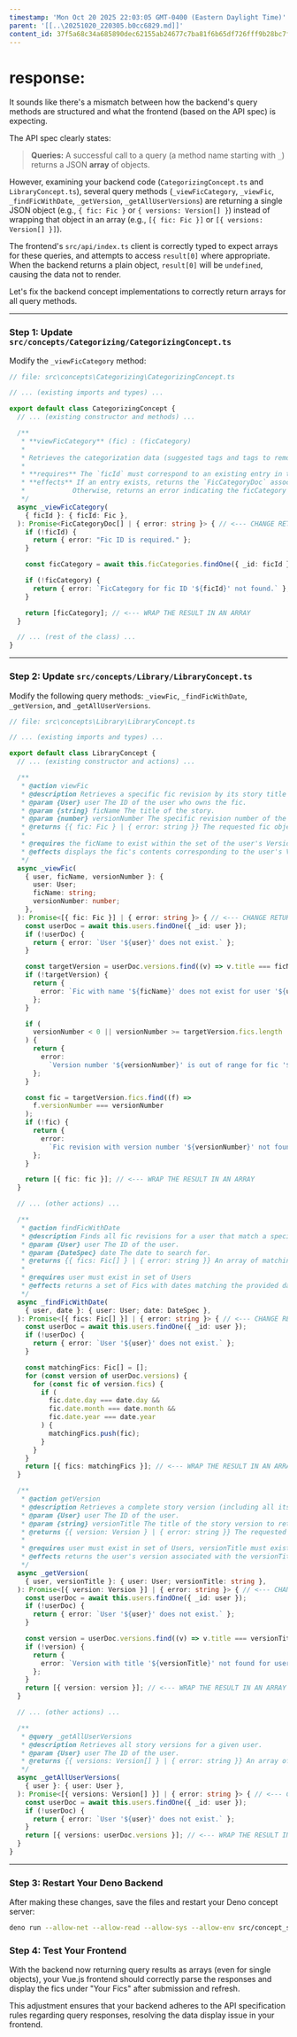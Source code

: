 ```yaml
---
timestamp: 'Mon Oct 20 2025 22:03:05 GMT-0400 (Eastern Daylight Time)'
parent: '[[..\20251020_220305.b0cc6829.md]]'
content_id: 37f5a68c34a685890dec62155ab24677c7ba81f6b65df726fff9b28bc7f05734
---
```


# response:

It sounds like there's a mismatch between how the backend's query methods are structured and what the frontend (based on the API spec) is expecting.

The API spec clearly states:

> **Queries:** A successful call to a query (a method name starting with `_`) returns a JSON **array** of objects.

However, examining your backend code (`CategorizingConcept.ts` and `LibraryConcept.ts`), several query methods (`_viewFicCategory`, `_viewFic`, `_findFicWithDate`, `_getVersion`, `_getAllUserVersions`) are returning a single JSON object (e.g., `{ fic: Fic }` or `{ versions: Version[] }`) instead of wrapping that object in an array (e.g., `[{ fic: Fic }]` or `[{ versions: Version[] }]`).

The frontend's `src/api/index.ts` client is correctly typed to expect arrays for these queries, and attempts to access `result[0]` where appropriate. When the backend returns a plain object, `result[0]` will be `undefined`, causing the data not to render.

Let's fix the backend concept implementations to correctly return arrays for all query methods.

***

### **Step 1: Update `src/concepts/Categorizing/CategorizingConcept.ts`**

Modify the `_viewFicCategory` method:

```typescript
// file: src\concepts\Categorizing\CategorizingConcept.ts

// ... (existing imports and types) ...

export default class CategorizingConcept {
  // ... (existing constructor and methods) ...

  /**
   * **viewFicCategory** (fic) : (ficCategory)
   *
   * Retrieves the categorization data (suggested tags and tags to remove) for a specific fic.
   *
   * **requires** The `ficId` must correspond to an existing entry in the `ficCategories` collection.
   * **effects** If an entry exists, returns the `FicCategoryDoc` associated with the given `ficId`.
   *            Otherwise, returns an error indicating the ficCategory was not found.
   */
  async _viewFicCategory(
    { ficId }: { ficId: Fic },
  ): Promise<FicCategoryDoc[] | { error: string }> { // <--- CHANGE RETURN TYPE HERE
    if (!ficId) {
      return { error: "Fic ID is required." };
    }

    const ficCategory = await this.ficCategories.findOne({ _id: ficId });

    if (!ficCategory) {
      return { error: `FicCategory for fic ID '${ficId}' not found.` };
    }

    return [ficCategory]; // <--- WRAP THE RESULT IN AN ARRAY
  }

  // ... (rest of the class) ...
}
```

***

### **Step 2: Update `src/concepts/Library/LibraryConcept.ts`**

Modify the following query methods: `_viewFic`, `_findFicWithDate`, `_getVersion`, and `_getAllUserVersions`.

```typescript
// file: src\concepts\Library\LibraryConcept.ts

// ... (existing imports and types) ...

export default class LibraryConcept {
  // ... (existing constructor and actions) ...

  /**
   * @action viewFic
   * @description Retrieves a specific fic revision by its story title and version number.
   * @param {User} user The ID of the user who owns the fic.
   * @param {string} ficName The title of the story.
   * @param {number} versionNumber The specific revision number of the fic.
   * @returns {{ fic: Fic } | { error: string }} The requested fic object on success, or an error object.
   *
   * @requires the ficName to exist within the set of the user's Versions' Title. user must exist in set of Users, versionNumber must exist within the range from 0 to the length of the set of Fics in version.
   * @effects displays the fic's contents corresponding to the user's Version's ficName as Title and versionNumber from the user's Version's set of Fics, then returns the fic.
   */
  async _viewFic(
    { user, ficName, versionNumber }: {
      user: User;
      ficName: string;
      versionNumber: number;
    },
  ): Promise<[{ fic: Fic }] | { error: string }> { // <--- CHANGE RETURN TYPE HERE
    const userDoc = await this.users.findOne({ _id: user });
    if (!userDoc) {
      return { error: `User '${user}' does not exist.` };
    }

    const targetVersion = userDoc.versions.find((v) => v.title === ficName);
    if (!targetVersion) {
      return {
        error: `Fic with name '${ficName}' does not exist for user '${user}'.`,
      };
    }

    if (
      versionNumber < 0 || versionNumber >= targetVersion.fics.length
    ) {
      return {
        error:
          `Version number '${versionNumber}' is out of range for fic '${ficName}'.`,
      };
    }

    const fic = targetVersion.fics.find((f) =>
      f.versionNumber === versionNumber
    );
    if (!fic) {
      return {
        error:
          `Fic revision with version number '${versionNumber}' not found for '${ficName}'.`,
      };
    }

    return [{ fic: fic }]; // <--- WRAP THE RESULT IN AN ARRAY
  }

  // ... (other actions) ...

  /**
   * @action findFicWithDate
   * @description Finds all fic revisions for a user that match a specific date.
   * @param {User} user The ID of the user.
   * @param {DateSpec} date The date to search for.
   * @returns {{ fics: Fic[] } | { error: string }} An array of matching fic objects on success, or an error object.
   *
   * @requires user must exist in set of Users
   * @effects returns a set of Fics with dates matching the provided date. If there are no such fics, it returns an empty set.
   */
  async _findFicWithDate(
    { user, date }: { user: User; date: DateSpec },
  ): Promise<[{ fics: Fic[] }] | { error: string }> { // <--- CHANGE RETURN TYPE HERE
    const userDoc = await this.users.findOne({ _id: user });
    if (!userDoc) {
      return { error: `User '${user}' does not exist.` };
    }

    const matchingFics: Fic[] = [];
    for (const version of userDoc.versions) {
      for (const fic of version.fics) {
        if (
          fic.date.day === date.day &&
          fic.date.month === date.month &&
          fic.date.year === date.year
        ) {
          matchingFics.push(fic);
        }
      }
    }
    return [{ fics: matchingFics }]; // <--- WRAP THE RESULT IN AN ARRAY
  }

  /**
   * @action getVersion
   * @description Retrieves a complete story version (including all its revisions) for a user.
   * @param {User} user The ID of the user.
   * @param {string} versionTitle The title of the story version to retrieve.
   * @returns {{ version: Version } | { error: string }} The requested version object on success, or an error object.
   *
   * @requires user must exist in set of Users, versionTitle must exist within the user's set of Versions' Titles.
   * @effects returns the user's version associated with the versionTitle as title.
   */
  async _getVersion(
    { user, versionTitle }: { user: User; versionTitle: string },
  ): Promise<[{ version: Version }] | { error: string }> { // <--- CHANGE RETURN TYPE HERE
    const userDoc = await this.users.findOne({ _id: user });
    if (!userDoc) {
      return { error: `User '${user}' does not exist.` };
    }

    const version = userDoc.versions.find((v) => v.title === versionTitle);
    if (!version) {
      return {
        error: `Version with title '${versionTitle}' not found for user '${user}'.`,
      };
    }
    return [{ version: version }]; // <--- WRAP THE RESULT IN AN ARRAY
  }

  // ... (other actions) ...

  /**
   * @query _getAllUserVersions
   * @description Retrieves all story versions for a given user.
   * @param {User} user The ID of the user.
   * @returns {{ versions: Version[] } | { error: string }} An array of version objects on success, or an error object.
   */
  async _getAllUserVersions(
    { user }: { user: User },
  ): Promise<[{ versions: Version[] }] | { error: string }> { // <--- CHANGE RETURN TYPE HERE
    const userDoc = await this.users.findOne({ _id: user });
    if (!userDoc) {
      return { error: `User '${user}' does not exist.` };
    }
    return [{ versions: userDoc.versions }]; // <--- WRAP THE RESULT IN AN ARRAY
  }
}
```

***

### **Step 3: Restart Your Deno Backend**

After making these changes, save the files and restart your Deno concept server:

```bash
deno run --allow-net --allow-read --allow-sys --allow-env src/concept_server.ts --port 8000 --baseUrl /api
```

### **Step 4: Test Your Frontend**

With the backend now returning query results as arrays (even for single objects), your Vue.js frontend should correctly parse the responses and display the fics under "Your Fics" after submission and refresh.

This adjustment ensures that your backend adheres to the API specification rules regarding query responses, resolving the data display issue in your frontend.
